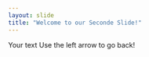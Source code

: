 ```yaml
---
layout: slide
title: "Welcome to our Seconde Slide!"
---
```

Your text
Use the left arrow to go back!
